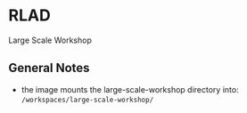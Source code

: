 # RLAD

Large Scale Workshop

## General Notes
- the image mounts the large-scale-workshop directory into: `/workspaces/large-scale-workshop/`